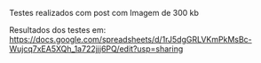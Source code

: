 Testes realizados com post com Imagem de 300 kb

Resultados dos testes em: https://docs.google.com/spreadsheets/d/1rJ5dgGRLVKmPkMsBc-Wujcq7xEA5XQh_1a722jjj6PQ/edit?usp=sharing
